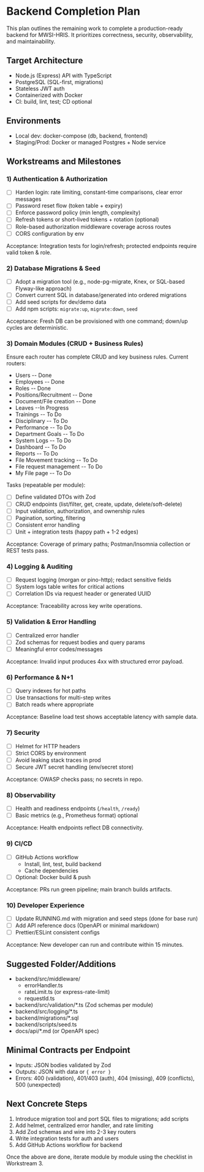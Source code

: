 # Backend Completion Plan

This plan outlines the remaining work to complete a production-ready backend for MWSI-HRIS. It prioritizes correctness, security, observability, and maintainability.

## Target Architecture
- Node.js (Express) API with TypeScript
- PostgreSQL (SQL-first, migrations)
- Stateless JWT auth
- Containerized with Docker
- CI: build, lint, test; CD optional

## Environments
- Local dev: docker-compose (db, backend, frontend)
- Staging/Prod: Docker or managed Postgres + Node service

## Workstreams and Milestones

### 1) Authentication & Authorization
- [ ] Harden login: rate limiting, constant-time comparisons, clear error messages
- [ ] Password reset flow (token table + expiry)
- [ ] Enforce password policy (min length, complexity)
- [ ] Refresh tokens or short-lived tokens + rotation (optional)
- [ ] Role-based authorization middleware coverage across routes
- [ ] CORS configuration by env

Acceptance: Integration tests for login/refresh; protected endpoints require valid token & role.

### 2) Database Migrations & Seed
- [ ] Adopt a migration tool (e.g., node-pg-migrate, Knex, or SQL-based Flyway-like approach)
- [ ] Convert current SQL in database/generated into ordered migrations
- [ ] Add seed scripts for dev/demo data
- [ ] Add npm scripts: `migrate:up`, `migrate:down`, `seed`

Acceptance: Fresh DB can be provisioned with one command; down/up cycles are deterministic.

### 3) Domain Modules (CRUD + Business Rules)
Ensure each router has complete CRUD and key business rules. Current routers:
- Users -- Done
- Employees -- Done
- Roles -- Done
- Positions/Recruitment -- Done
- Document/File creation -- Done
- Leaves --In Progress
- Trainings -- To Do
- Disciplinary -- To Do
- Performance -- To Do
- Department Goals -- To Do
- System Logs -- To Do
- Dashboard -- To Do
- Reports -- To Do
- File Movement tracking -- To Do
- File request management -- To Do
- My File page -- To Do

Tasks (repeatable per module):
- [ ] Define validated DTOs with Zod
- [ ] CRUD endpoints (list/filter, get, create, update, delete/soft-delete)
- [ ] Input validation, authorization, and ownership rules
- [ ] Pagination, sorting, filtering
- [ ] Consistent error handling
- [ ] Unit + integration tests (happy path + 1-2 edges)

Acceptance: Coverage of primary paths; Postman/Insomnia collection or REST tests pass.

### 4) Logging & Auditing
- [ ] Request logging (morgan or pino-http); redact sensitive fields
- [ ] System logs table writes for critical actions
- [ ] Correlation IDs via request header or generated UUID

Acceptance: Traceability across key write operations.

### 5) Validation & Error Handling
- [ ] Centralized error handler
- [ ] Zod schemas for request bodies and query params
- [ ] Meaningful error codes/messages

Acceptance: Invalid input produces 4xx with structured error payload.

### 6) Performance & N+1
- [ ] Query indexes for hot paths
- [ ] Use transactions for multi-step writes
- [ ] Batch reads where appropriate

Acceptance: Baseline load test shows acceptable latency with sample data.

### 7) Security
- [ ] Helmet for HTTP headers
- [ ] Strict CORS by environment
- [ ] Avoid leaking stack traces in prod
- [ ] Secure JWT secret handling (env/secret store)

Acceptance: OWASP checks pass; no secrets in repo.

### 8) Observability
- [ ] Health and readiness endpoints (`/health`, `/ready`)
- [ ] Basic metrics (e.g., Prometheus format) optional

Acceptance: Health endpoints reflect DB connectivity.

### 9) CI/CD
- [ ] GitHub Actions workflow
  - Install, lint, test, build backend
  - Cache dependencies
- [ ] Optional: Docker build & push

Acceptance: PRs run green pipeline; main branch builds artifacts.

### 10) Developer Experience
- [ ] Update RUNNING.md with migration and seed steps (done for base run)
- [ ] Add API reference docs (OpenAPI or minimal markdown)
- [ ] Prettier/ESLint consistent configs

Acceptance: New developer can run and contribute within 15 minutes.

## Suggested Folder/Additions
- backend/src/middleware/
  - errorHandler.ts
  - rateLimit.ts (or express-rate-limit)
  - requestId.ts
- backend/src/validation/*.ts (Zod schemas per module)
- backend/src/logging/*.ts
- backend/migrations/*.sql
- backend/scripts/seed.ts
- docs/api/*.md (or OpenAPI spec)

## Minimal Contracts per Endpoint
- Inputs: JSON bodies validated by Zod
- Outputs: JSON with data or `{ error }`
- Errors: 400 (validation), 401/403 (auth), 404 (missing), 409 (conflicts), 500 (unexpected)

## Next Concrete Steps
1) Introduce migration tool and port SQL files to migrations; add scripts
2) Add helmet, centralized error handler, and rate limiting
3) Add Zod schemas and wire into 2-3 key routers
4) Write integration tests for auth and users
5) Add GitHub Actions workflow for backend

Once the above are done, iterate module by module using the checklist in Workstream 3.
